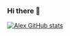 ### Hi there 👋

[![Alex GitHub stats](https://github-readme-stats.vercel.app/api?username=boicualexandru&count_private=true)](https://github.com/boicualexandru/github-readme-stats)

<!--
**boicualexandru/boicualexandru** is a ✨ _special_ ✨ repository because its `README.md` (this file) appears on your GitHub profile.

Here are some ideas to get you started:

- 🔭 I’m currently working on ...
- 🌱 I’m currently learning ...
- 👯 I’m looking to collaborate on ...
- 🤔 I’m looking for help with ...
- 💬 Ask me about ...
- 📫 How to reach me: ...
- 😄 Pronouns: ...
- ⚡ Fun fact: ...
-->

